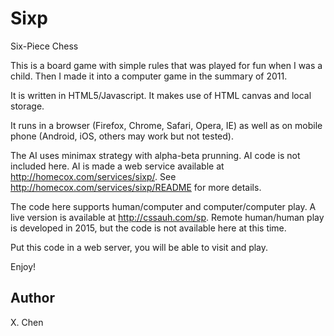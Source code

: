 # Sixp
Six-Piece Chess

This is a board game with simple rules that was played for fun when I was a child. Then I made it into a computer game in the summary of 2011.

It is written in HTML5/Javascript. It makes use of HTML canvas and local storage.

It runs in a browser (Firefox, Chrome, Safari, Opera, IE) as well as on mobile phone (Android, iOS, others may work but not tested).

The AI uses minimax strategy with alpha-beta prunning. AI code is not included here. AI is made a web service
available at http://homecox.com/services/sixp/. See http://homecox.com/services/sixp/README for more details.

The code here supports human/computer and computer/computer play. A live version is available at http://cssauh.com/sp. 
Remote human/human play is developed in 2015, but the code is not available here at this time.

Put this code in a web server, you will be able to visit and play.

Enjoy!


Author
-----
X. Chen  

